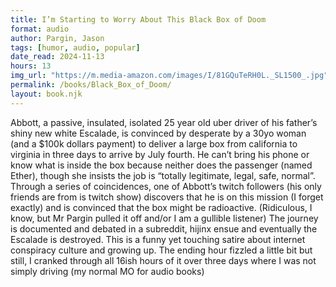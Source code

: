 ```yaml
---
title: I’m Starting to Worry About This Black Box of Doom
format: audio
author: Pargin, Jason
tags: [humor, audio, popular]
date_read: 2024-11-13
hours: 13
img_url: "https://m.media-amazon.com/images/I/81GQuTeRH0L._SL1500_.jpg"
permalink: /books/Black_Box_of_Doom/
layout: book.njk
---
```

Abbott, a passive, insulated, isolated 25 year old uber driver of his father’s shiny new white Escalade, is convinced by desperate by a 30yo woman (and a $100k dollars payment) to deliver a large box from california to virginia in three days to arrive by July fourth. He can’t bring his phone or know what is inside the box because neither does the passenger (named Ether), though she insists the job is “totally legitimate, legal, safe, normal”. Through a series of coincidences, one of Abbott’s twitch followers (his only friends are from is twitch show) discovers that he is on this mission (I forget exactly) and is convinced that the box might be radioactive. (Ridiculous, I know, but Mr Pargin pulled it off and/or I am a gullible listener) The journey is documented and debated in a subreddit, hijinx ensue and eventually the Escalade is destroyed.
This is a funny yet touching satire about internet conspiracy culture and growing up. The ending hour fizzled a little bit but still, I cranked through all 16ish hours of it over three days where I was not simply driving (my normal MO for audio books)
